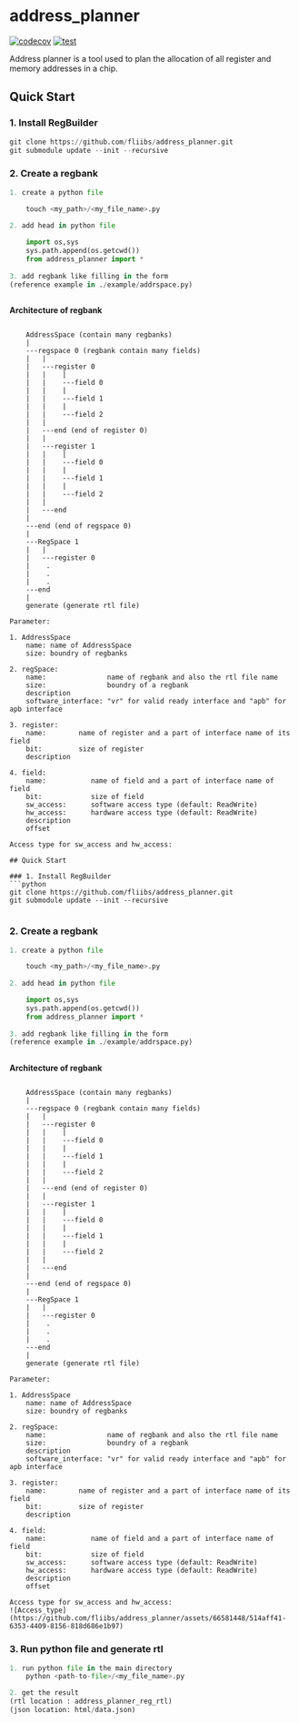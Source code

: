 # address_planner

[![codecov](https://codecov.io/gh/fliibs/address_planner/branch/main/graph/badge.svg?token=PKHFK2PDPL)](https://codecov.io/gh/fliibs/address_planner) [![test](https://github.com/fliibs/address_planner/workflows/Coverage/badge.svg)](https://github.com/fliibs/address_planner/actions/workflows/coverage.yml)



Address planner is a tool used to plan the allocation of all register and memory addresses in a chip.


## Quick Start

### 1. Install RegBuilder
```python
git clone https://github.com/fliibs/address_planner.git
git submodule update --init --recursive


```
### 2. Create a regbank

```python
1. create a python file

    touch <my_path>/<my_file_name>.py
    
2. add head in python file

    import os,sys 
    sys.path.append(os.getcwd())
    from address_planner import *
    
3. add regbank like filling in the form 
(reference example in ./example/addrspace.py) 
    
```

**Architecture of regbank**

```text

    AddressSpace (contain many regbanks)
    |
    ---regspace 0 (regbank contain many fields)
    |   |
    |   ---register 0
    |   |    |
    |   |    ---field 0 
    |   |    |
    |   |    ---field 1
    |   |    |
    |   |    ---field 2
    |   |
    |   ---end (end of register 0)
    |   |
    |   ---register 1
    |   |    |
    |   |    ---field 0 
    |   |    |
    |   |    ---field 1
    |   |    |
    |   |    ---field 2
    |   |
    |   ---end
    |
    ---end (end of regspace 0)
    |
    ---RegSpace 1
    |   |
    |   ---register 0
    |    .
    |    .
    |    .
    ---end
    |
    generate (generate rtl file)

Parameter:

1. AddressSpace
    name: name of AddressSpace
    size: boundry of regbanks

2. regSpace:
    name:               name of regbank and also the rtl file name
    size:               boundry of a regbank
    description
    software_interface: "vr" for valid ready interface and "apb" for apb interface

3. register:
    name:        name of register and a part of interface name of its field
    bit:         size of register
    description
    
4. field:
    name:           name of field and a part of interface name of field
    bit:            size of field
    sw_access:      software access type (default: ReadWrite)
    hw_access:      hardware access type (default: ReadWrite)
    description
    offset    

Access type for sw_access and hw_access:

## Quick Start

### 1. Install RegBuilder
```python
git clone https://github.com/fliibs/address_planner.git
git submodule update --init --recursive


```
### 2. Create a regbank

```python
1. create a python file

    touch <my_path>/<my_file_name>.py
    
2. add head in python file

    import os,sys 
    sys.path.append(os.getcwd())
    from address_planner import *
    
3. add regbank like filling in the form 
(reference example in ./example/addrspace.py) 
    
```

**Architecture of regbank**

```text

    AddressSpace (contain many regbanks)
    |
    ---regspace 0 (regbank contain many fields)
    |   |
    |   ---register 0
    |   |    |
    |   |    ---field 0 
    |   |    |
    |   |    ---field 1
    |   |    |
    |   |    ---field 2
    |   |
    |   ---end (end of register 0)
    |   |
    |   ---register 1
    |   |    |
    |   |    ---field 0 
    |   |    |
    |   |    ---field 1
    |   |    |
    |   |    ---field 2
    |   |
    |   ---end
    |
    ---end (end of regspace 0)
    |
    ---RegSpace 1
    |   |
    |   ---register 0
    |    .
    |    .
    |    .
    ---end
    |
    generate (generate rtl file)

Parameter:

1. AddressSpace
    name: name of AddressSpace
    size: boundry of regbanks

2. regSpace:
    name:               name of regbank and also the rtl file name
    size:               boundry of a regbank
    description
    software_interface: "vr" for valid ready interface and "apb" for apb interface

3. register:
    name:        name of register and a part of interface name of its field
    bit:         size of register
    description
    
4. field:
    name:           name of field and a part of interface name of field
    bit:            size of field
    sw_access:      software access type (default: ReadWrite)
    hw_access:      hardware access type (default: ReadWrite)
    description
    offset    

Access type for sw_access and hw_access:
![Access_type](https://github.com/fliibs/address_planner/assets/66581448/514aff41-6353-4409-8156-818d686e1b97)

```

### 3. Run python file and generate rtl
```python
1. run python file in the main directory
    python <path-to-file>/<my_file_name>.py

2. get the result
(rtl location : address_planner_reg_rtl)
(json location: html/data.json)
```
